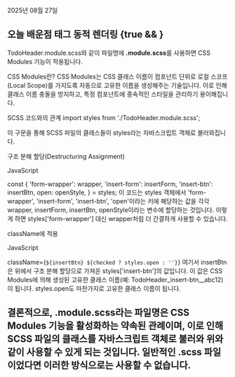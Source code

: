 2025년 08월 27일

오늘 배운점
태그 동적 렌더링
{true && <MdDone/>}
-------------------------------
TodoHeader.module.scss와 같이 파일명에 **.module.scss**를 사용하면 CSS Modules 기능이 적용됩니다.

CSS Modules란?
CSS Modules는 CSS 클래스 이름이 컴포넌트 단위로 로컬 스코프(Local Scope)를 가지도록 자동으로 고유한 이름을 생성해주는 기술입니다. 이로 인해 클래스 이름 충돌을 방지하고, 특정 컴포넌트에 종속적인 스타일을 관리하기 용이해집니다.

SCSS 코드와의 관계
import styles from './TodoHeader.module.scss';

이 구문을 통해 SCSS 파일의 클래스들이 styles라는 자바스크립트 객체로 불러와집니다.

구조 분해 할당(Destructuring Assignment)

JavaScript

const {
    'form-wrapper': wrapper,
    'insert-form': insertForm,
    'insert-btn': insertBtn,
    open: openStyle,
} = styles;
이 코드는 styles 객체에서 'form-wrapper', 'insert-form', 'insert-btn', 'open'이라는 키에 해당하는 값을 각각 wrapper, insertForm, insertBtn, openStyle이라는 변수에 할당하는 것입니다. 이렇게 하면 styles['form-wrapper'] 대신 wrapper처럼 더 간결하게 사용할 수 있습니다.

className에 적용

JavaScript

className={`${insertBtn} ${checked ? styles.open : ''}`}
여기서 insertBtn은 위에서 구조 분해 할당으로 가져온 styles['insert-btn']의 값입니다. 이 값은 CSS Modules에 의해 생성된 고유한 클래스 이름(예: TodoHeader_insert-btn__abc12)이 됩니다. styles.open도 마찬가지로 고유한 클래스 이름이 됩니다.

결론적으로, .module.scss라는 파일명은 CSS Modules 기능을 활성화하는 약속된 관례이며, 이로 인해 SCSS 파일의 클래스를 자바스크립트 객체로 불러와 위와 같이 사용할 수 있게 되는 것입니다. 일반적인 .scss 파일이었다면 이러한 방식으로는 사용할 수 없습니다.
--------------------
